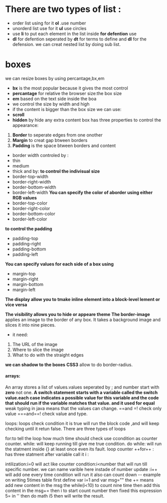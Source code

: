# There are two types of list :
* order list using for it **ol** .use number
* unorderd list use for it **ul** use circles
* use **li** to put each element in the list inside
**for defention**
use 
* **dl** for defention seperated by **dt** for terms to define and **dl** for the defension. 
we can creat nested list by doing sub list.
 # boxes
 we can resize boxes by using percantage,bx,em 
 * **bx** is the most popular because it gives the most control
 * **percantage** for relative the browser size:the box size
 * **em** based on the text side inside the boa
 * we control the size by width and high
 * if the content is bigger than the box size we can use:
 * **scroll**
 * **hidden** by hide any extra content
  box has three  properties  to control the appearance: 
  1. **Border** to seperate edges from one onother
  1. **Margin** to creat gap btween borders
  1. **Padding** is the space btween borders and content

  * border width controled by :
  * thin
* medium
* thick
and by:
**to control the indivisual size**
* border-top-width
* border-right-width
* border-bottom-width
* border-left-width
 **You can specify the color of aborder using either RGB values**
* border-top-color
* border-right-color
* border-bottom-color
* border-left-color

**to control the padding**
* padding-top
* padding-right
* padding-bottom
* padding-left

 **You can specify values for each side of a box using**
* margin-top
 * margin-right
* margin-bottom
* margin-left

**The display allow you to tmake  inline element into a block-level lement or vice versa**

 **The visibility  allows you to hide or appeare theme**
 **The border-image**
  applies an image to the border of any box. It takes a background image and slices it into nine pieces.
  * it need:
  1. The URL of the image
2. Where to slice the image
3. What to do with the straight edges

**we can shadow to the boxes**
**CSS3** allow to do border-radius.
#### arrays:
An array  stores a list of values.values seperated by ; and number start with **zero** not one.
**A switch statement starts with a variable called the switch value.each case indicates a possible value for this variable and the code that should run if the variable matches that value. and it used for equal**
weak typing in java means that the values can change.
==and =! check only value
===and==! check value and type.

loops:
loops check condition it is true will run the block code ,and will keep checking until it retun false. There are three types of loops

for:to tell the loop how much time should check use ccondition as counter counter.
while: will keep running till give me true condition.
do while: will run the statment inside {} at least once even its fault.
loop counter ++for++ :
has three statment after variable call it i :

intilization:i=0 will act like counter
condition:i<number that will run till specific number. we can name varible here instade of number
update :i++ will add one every time condition will run it also can count down --
example on writing 5times table
first define var i=1 and var msg="" the += means add new content in the msg the while(i<10) to count nine time then add this content in the msg+= then i to start count number then fixed this expression 5= in '' then do math i5 then will write the result.

